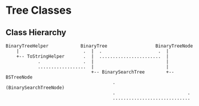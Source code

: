 # Tree Classes

## Class Hierarchy

    BinaryTreeHelper            BinaryTree                  BinaryTreeNode
        |                        .  |  .                     .  |
        +-- ToStringHelper       .  |  .......................  |
                .                .  |                           |
                ..................  |                           |
                                    +-- BinarySearchTree        +-- BSTreeNode
                                            .                       (BinarySearchTreeNode)
                                            .                           .
                                            .............................

